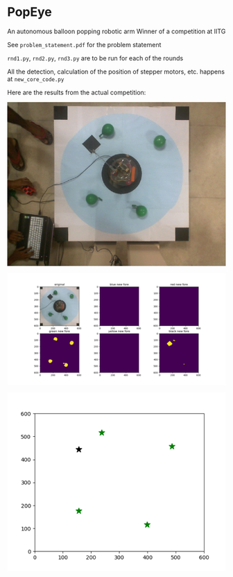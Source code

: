 # PopEye
An autonomous balloon popping robotic arm
Winner of a competition at IITG

See `problem_statement.pdf` for the problem statement

`rnd1.py`, `rnd2.py`, `rnd3.py` are to be run for each of the rounds

All the detection, calculation of the position of stepper motors, etc. happens at `new_core_code.py`

Here are the results from the actual competition:

![alt text](https://raw.githubusercontent.com/firewall2142/PopEye/master/round_image.jpg)

![alt text](https://raw.githubusercontent.com/firewall2142/PopEye/master/Figure_1.png)

![alt text](https://raw.githubusercontent.com/firewall2142/PopEye/master/detected_figure.png)
